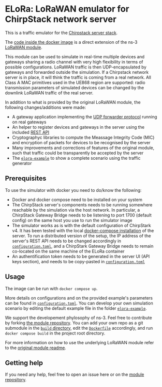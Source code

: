 # ELoRa: LoRaWAN emulator for ChirpStack network server #

This is a traffic emulator for the [Chirpstack server stack](https://www.chirpstack.io/ "ChirpStack, open-source LoRaWAN® Network Server"). 

The [code inside the docker image](https://github.com/non-det-alle/lorawan.git) is a direct extension of the ns-3 [LoRaWAN module](https://github.com/signetlabdei/lorawan "LoRaWAN ns-3 module").

This module can be used to simulate in real-time multiple devices and gateways sharing a radio channel with very high flexibility in terms of possible configurations. LoRaWAN traffic is then UDP-encapsulated by gateways and forwarded outside the simulation. If a Chirpstack network server is in place, it will think the traffic is coming from a real network. All Class A MAC primitives used in the UE868 region are supported: radio transmission parameters of simulated devices can be changed by the downlink LoRaWAN traffic of the real server. 

In addition to what is provided by the original LoRaWAN module, the following changes/additions were made:

* A gateway application implementing the [UDP forwarder protocol](https://github.com/Lora-net/packet_forwarder/blob/master/PROTOCOL.TXT "Semtech packet forwarder implementation") running on real gateways
* An helper to register devices and gateways in the server using the included [REST API](https://github.com/chirpstack/chirpstack-rest-api "ChirpStack gRPC to REST API proxy")
* Cryptographyc libraries to compute the Meassage Integrity Code (MIC) and encryption of packets for devices to be recognised by the server
* Many improvements and corrections of features of the original module, such that traffic could be transparently be accepted by the server
* The [`elora-example`](/elora-example/) to show a complete scenario using the traffic generator

## Prerequisites ##

To use the simulator with docker you need to do/know the following:

* Docker and docker compose need to be installed on your system
* The ChirpStack server's components needs to be running somewhere reachable by the simulation via the host network. In particular, a ChirpStack Gateway Bridge needs to be listening to port 1700 (default config) on the same host you use to run the simulator image
* The simulator works as is with the default configuration of ChirpStark v4. It has been tested with the local [docker-compose installation](https://www.chirpstack.io/docs/getting-started/docker.html "Chirpstack docs: Quickstart Docker Compose") of the server. To run a distributed version of the setup, the IP address of the server's REST API needs to be changed accordingly in [`configuration.toml`](/configuration.toml), and a ChirpStark Gateway Bridge needs to remain co-located on the same machine of the ELoRa container
* An authentification token needs to be generated in the server UI (API keys section), and needs to be copy-pasted in [`configuration.toml`](/configuration.toml)

## Usage ##

The image can be run with `docker compose up`.

More details on configurations and on the provided example's parameters can be found in [`configuration.toml`](/configuration.toml). You can develop your own simulation scenario by editing the default example file in the folder [`elora-example`](/elora-example/).

We support the developement phylosophy of ns-3. Feel free to contribute by forking [the module repository](https://github.com/non-det-alle/lorawan.git). You can add your own repo as a git submodule in the [`build` directory](/build/), edit the [`Dockerfile`](/build/Dockerfile) accordingly, and run `docker compose build` in the project root directory.

For more information on how to use the underlying LoRaWAN module refer to the [original module readme](https://github.com/signetlabdei/lorawan/blob/e8f7a21044418e92759d5c7c4bcab147cdaf05b3/README.md "LoRaWAN ns-3 module README").

## Getting help ##

If you need any help, feel free to open an issue here or on the [module repository](https://github.com/non-det-alle/lorawan.git).

